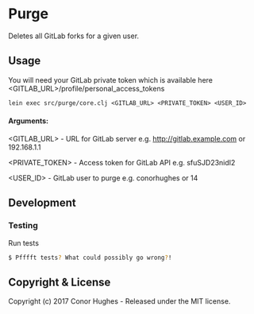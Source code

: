 # Purge

Deletes all GitLab forks for a given user.

## Usage

You will need your GitLab private token which is available here <GITLAB_URL>/profile/personal_access_tokens

```clojure
lein exec src/purge/core.clj <GITLAB_URL> <PRIVATE_TOKEN> <USER_ID>
```

#### Arguments:
<GITLAB_URL> - URL for GitLab server e.g. http://gitlab.example.com or 192.168.1.1

<PRIVATE_TOKEN> - Access token for GitLab API e.g. sfuSJD23nidI2

<USER_ID> - GitLab user to purge e.g. conorhughes or 14

## Development

### Testing

Run tests

```sh
$ Pfffft tests? What could possibly go wrong?!
```

## Copyright & License

Copyright (c) 2017 Conor Hughes - Released under the MIT license.